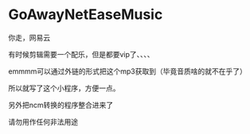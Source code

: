 # GoAwayNetEaseMusic
 你走，网易云

有时候剪辑需要一个配乐，但是都要vip了、、、、

emmmm可以通过外链的形式把这个mp3获取到（毕竟音质啥的就不在乎了）

所以就写了这个小程序，方便一点。

另外把ncm转换的程序整合进来了





请勿用作任何非法用途

